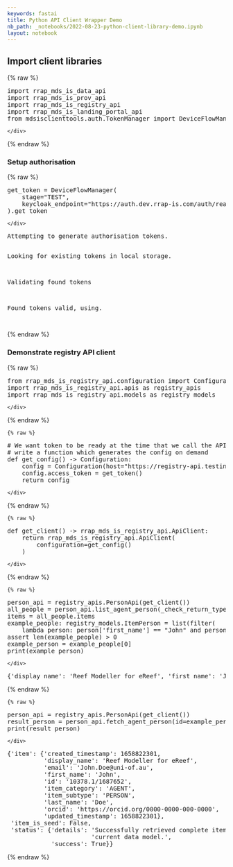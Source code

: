 ```yaml
---
keywords: fastai
title: Python API Client Wrapper Demo
nb_path: _notebooks/2022-08-23-python-client-library-demo.ipynb
layout: notebook
---
```


<!--
#################################################
### THIS FILE WAS AUTOGENERATED! DO NOT EDIT! ###
#################################################
# file to edit: _notebooks/2022-08-23-python-client-library-demo.ipynb
-->

<div class="container" id="notebook-container">
        
<div class="cell border-box-sizing text_cell rendered"><div class="inner_cell">
<div class="text_cell_render border-box-sizing rendered_html">
<h2 id="Import-client-libraries">Import client libraries<a class="anchor-link" href="#Import-client-libraries"> </a></h2>
</div>
</div>
</div>
    {% raw %}
    
<div class="cell border-box-sizing code_cell rendered">
<div class="input">

<div class="inner_cell">
    <div class="input_area">
<div class=" highlight hl-ipython3"><pre><span></span><span class="kn">import</span> <span class="nn">rrap_mds_is_data_api</span>
<span class="kn">import</span> <span class="nn">rrap_mds_is_prov_api</span>
<span class="kn">import</span> <span class="nn">rrap_mds_is_registry_api</span>
<span class="kn">import</span> <span class="nn">rrap_mds_is_landing_portal_api</span>
<span class="kn">from</span> <span class="nn">mdsisclienttools.auth.TokenManager</span> <span class="kn">import</span> <span class="n">DeviceFlowManager</span>
</pre></div>

    </div>
</div>
</div>

</div>
    {% endraw %}

<div class="cell border-box-sizing text_cell rendered"><div class="inner_cell">
<div class="text_cell_render border-box-sizing rendered_html">
<h3 id="Setup-authorisation">Setup authorisation<a class="anchor-link" href="#Setup-authorisation"> </a></h3>
</div>
</div>
</div>
    {% raw %}
    
<div class="cell border-box-sizing code_cell rendered">
<div class="input">

<div class="inner_cell">
    <div class="input_area">
<div class=" highlight hl-ipython3"><pre><span></span><span class="n">get_token</span> <span class="o">=</span> <span class="n">DeviceFlowManager</span><span class="p">(</span>
    <span class="n">stage</span><span class="o">=</span><span class="s2">&quot;TEST&quot;</span><span class="p">,</span>
    <span class="n">keycloak_endpoint</span><span class="o">=</span><span class="s2">&quot;https://auth.dev.rrap-is.com/auth/realms/rrap&quot;</span>
<span class="p">)</span><span class="o">.</span><span class="n">get_token</span>
</pre></div>

    </div>
</div>
</div>

<div class="output_wrapper">
<div class="output">

<div class="output_area">

<div class="output_subarea output_stream output_stdout output_text">
<pre>Attempting to generate authorisation tokens.

Looking for existing tokens in local storage.

Validating found tokens

Found tokens valid, using.

</pre>
</div>
</div>

</div>
</div>

</div>
    {% endraw %}

<div class="cell border-box-sizing text_cell rendered"><div class="inner_cell">
<div class="text_cell_render border-box-sizing rendered_html">
<h3 id="Demonstrate-registry-API-client">Demonstrate registry API client<a class="anchor-link" href="#Demonstrate-registry-API-client"> </a></h3>
</div>
</div>
</div>
    {% raw %}
    
<div class="cell border-box-sizing code_cell rendered">
<div class="input">

<div class="inner_cell">
    <div class="input_area">
<div class=" highlight hl-ipython3"><pre><span></span><span class="kn">from</span> <span class="nn">rrap_mds_is_registry_api.configuration</span> <span class="kn">import</span> <span class="n">Configuration</span>
<span class="kn">import</span> <span class="nn">rrap_mds_is_registry_api.apis</span> <span class="k">as</span> <span class="nn">registry_apis</span>
<span class="kn">import</span> <span class="nn">rrap_mds_is_registry_api.models</span> <span class="k">as</span> <span class="nn">registry_models</span>
</pre></div>

    </div>
</div>
</div>

</div>
    {% endraw %}

    {% raw %}
    
<div class="cell border-box-sizing code_cell rendered">
<div class="input">

<div class="inner_cell">
    <div class="input_area">
<div class=" highlight hl-ipython3"><pre><span></span><span class="c1"># We want token to be ready at the time that we call the API so </span>
<span class="c1"># write a function which generates the config on demand</span>
<span class="k">def</span> <span class="nf">get_config</span><span class="p">()</span> <span class="o">-&gt;</span> <span class="n">Configuration</span><span class="p">:</span>
    <span class="n">config</span> <span class="o">=</span> <span class="n">Configuration</span><span class="p">(</span><span class="n">host</span><span class="o">=</span><span class="s2">&quot;https://registry-api.testing.rrap-is.com&quot;</span><span class="p">)</span>
    <span class="n">config</span><span class="o">.</span><span class="n">access_token</span> <span class="o">=</span> <span class="n">get_token</span><span class="p">()</span>
    <span class="k">return</span> <span class="n">config</span>
</pre></div>

    </div>
</div>
</div>

</div>
    {% endraw %}

    {% raw %}
    
<div class="cell border-box-sizing code_cell rendered">
<div class="input">

<div class="inner_cell">
    <div class="input_area">
<div class=" highlight hl-ipython3"><pre><span></span><span class="k">def</span> <span class="nf">get_client</span><span class="p">()</span> <span class="o">-&gt;</span> <span class="n">rrap_mds_is_registry_api</span><span class="o">.</span><span class="n">ApiClient</span><span class="p">:</span>
    <span class="k">return</span> <span class="n">rrap_mds_is_registry_api</span><span class="o">.</span><span class="n">ApiClient</span><span class="p">(</span>
        <span class="n">configuration</span><span class="o">=</span><span class="n">get_config</span><span class="p">()</span>
    <span class="p">)</span>
</pre></div>

    </div>
</div>
</div>

</div>
    {% endraw %}

    {% raw %}
    
<div class="cell border-box-sizing code_cell rendered">
<div class="input">

<div class="inner_cell">
    <div class="input_area">
<div class=" highlight hl-ipython3"><pre><span></span><span class="n">person_api</span> <span class="o">=</span> <span class="n">registry_apis</span><span class="o">.</span><span class="n">PersonApi</span><span class="p">(</span><span class="n">get_client</span><span class="p">())</span>
<span class="n">all_people</span> <span class="o">=</span> <span class="n">person_api</span><span class="o">.</span><span class="n">list_agent_person</span><span class="p">(</span><span class="n">_check_return_type</span><span class="o">=</span><span class="kc">False</span><span class="p">)</span>
<span class="n">items</span> <span class="o">=</span> <span class="n">all_people</span><span class="o">.</span><span class="n">items</span>
<span class="n">example_people</span><span class="p">:</span> <span class="n">registry_models</span><span class="o">.</span><span class="n">ItemPerson</span> <span class="o">=</span> <span class="nb">list</span><span class="p">(</span><span class="nb">filter</span><span class="p">(</span>
    <span class="k">lambda</span> <span class="n">person</span><span class="p">:</span> <span class="n">person</span><span class="p">[</span><span class="s1">&#39;first_name&#39;</span><span class="p">]</span> <span class="o">==</span> <span class="s2">&quot;John&quot;</span> <span class="ow">and</span> <span class="n">person</span><span class="p">[</span><span class="s1">&#39;last_name&#39;</span><span class="p">]</span> <span class="o">==</span> <span class="s1">&#39;Doe&#39;</span><span class="p">,</span> <span class="n">items</span><span class="p">))</span>
<span class="k">assert</span> <span class="nb">len</span><span class="p">(</span><span class="n">example_people</span><span class="p">)</span> <span class="o">&gt;</span> <span class="mi">0</span>
<span class="n">example_person</span> <span class="o">=</span> <span class="n">example_people</span><span class="p">[</span><span class="mi">0</span><span class="p">]</span>
<span class="nb">print</span><span class="p">(</span><span class="n">example_person</span><span class="p">)</span>
</pre></div>

    </div>
</div>
</div>

<div class="output_wrapper">
<div class="output">

<div class="output_area">

<div class="output_subarea output_stream output_stdout output_text">
<pre>{&#39;display_name&#39;: &#39;Reef Modeller for eReef&#39;, &#39;first_name&#39;: &#39;John&#39;, &#39;last_name&#39;: &#39;Doe&#39;, &#39;email&#39;: &#39;John.Doe@uni-of.au&#39;, &#39;orcid&#39;: &#39;https://orcid.org/0000-0000-000-0000&#39;, &#39;id&#39;: &#39;10378.1/1687652&#39;, &#39;created_timestamp&#39;: 1658822301, &#39;updated_timestamp&#39;: 1658822301, &#39;item_category&#39;: &#39;AGENT&#39;, &#39;item_subtype&#39;: &#39;PERSON&#39;}
</pre>
</div>
</div>

</div>
</div>

</div>
    {% endraw %}

    {% raw %}
    
<div class="cell border-box-sizing code_cell rendered">
<div class="input">

<div class="inner_cell">
    <div class="input_area">
<div class=" highlight hl-ipython3"><pre><span></span><span class="n">person_api</span> <span class="o">=</span> <span class="n">registry_apis</span><span class="o">.</span><span class="n">PersonApi</span><span class="p">(</span><span class="n">get_client</span><span class="p">())</span>
<span class="n">result_person</span> <span class="o">=</span> <span class="n">person_api</span><span class="o">.</span><span class="n">fetch_agent_person</span><span class="p">(</span><span class="nb">id</span><span class="o">=</span><span class="n">example_person</span><span class="p">[</span><span class="s1">&#39;id&#39;</span><span class="p">],</span><span class="n">_check_return_type</span><span class="o">=</span><span class="kc">False</span><span class="p">)</span>
<span class="nb">print</span><span class="p">(</span><span class="n">result_person</span><span class="p">)</span>
</pre></div>

    </div>
</div>
</div>

<div class="output_wrapper">
<div class="output">

<div class="output_area">

<div class="output_subarea output_stream output_stdout output_text">
<pre>{&#39;item&#39;: {&#39;created_timestamp&#39;: 1658822301,
          &#39;display_name&#39;: &#39;Reef Modeller for eReef&#39;,
          &#39;email&#39;: &#39;John.Doe@uni-of.au&#39;,
          &#39;first_name&#39;: &#39;John&#39;,
          &#39;id&#39;: &#39;10378.1/1687652&#39;,
          &#39;item_category&#39;: &#39;AGENT&#39;,
          &#39;item_subtype&#39;: &#39;PERSON&#39;,
          &#39;last_name&#39;: &#39;Doe&#39;,
          &#39;orcid&#39;: &#39;https://orcid.org/0000-0000-000-0000&#39;,
          &#39;updated_timestamp&#39;: 1658822301},
 &#39;item_is_seed&#39;: False,
 &#39;status&#39;: {&#39;details&#39;: &#39;Successfully retrieved complete item and parsed into &#39;
                       &#39;current data model.&#39;,
            &#39;success&#39;: True}}
</pre>
</div>
</div>

</div>
</div>

</div>
    {% endraw %}

</div>
 

